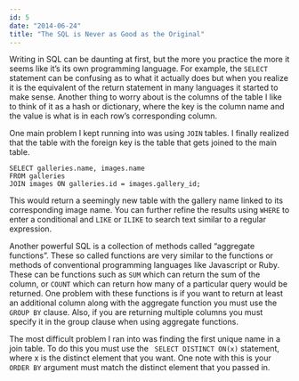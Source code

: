 ```yaml
---
id: 5
date: "2014-06-24"
title: "The SQL is Never as Good as the Original"
---
```

Writing in SQL can be daunting at first, but the more you practice the more it seems like it’s its own programming language. For example, the `SELECT` statement can be confusing as to what it actually does but when you realize it is the equivalent of the return statement in many languages it started to make sense. Another thing to worry about is the columns of the table I like to think of it as a hash or dictionary, where the key is the column name and the value is what is in each row’s corresponding column.

One main problem I kept running into was using `JOIN` tables. I finally realized that the table with the foreign key is the table that gets joined to the main table.

    SELECT galleries.name, images.name
    FROM galleries
    JOIN images ON galleries.id = images.gallery_id;

This would return a seemingly new table with the gallery name linked to its corresponding image name. You can further refine the results using `WHERE` to enter a conditional and `LIKE` or `ILIKE` to search text similar to a regular expression.

Another powerful SQL is a collection of methods called “aggregate functions”. These so called functions are very similar to the functions or methods of conventional programming languages like Javascript or Ruby. These can be functions such as `SUM` which can return the sum of the column, or `COUNT` which can return how many of a particular query would be returned. One problem with these functions is if you want to return at least an additional column along with the aggregate function you must use the `GROUP BY` clause. Also, if you are returning multiple columns you must specify it in the group clause when using aggregate functions.

The most difficult problem I ran into was finding the first unique name in a join table. To do this you must use the ` SELECT DISTINCT ON(x)` statement, where x is the distinct element that you want. One note with this is your `ORDER BY` argument must match the distinct element that you passed in.